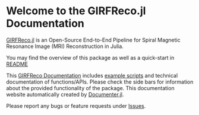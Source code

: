 # Welcome to the GIRFReco.jl Documentation

[GIRFReco.jl](https://github.com/BRAIN-TO/GIRFReco.jl) is an Open-Source End-to-End Pipeline for Spiral Magnetic Resonance Image (MRI) Reconstruction in Julia.

You may find the overview of this package as well as a quick-start in [README](https://github.com/BRAIN-TO/GIRFReco.jl#readme)

This [GIRFReco Documentation](https://brain-to.github.io/GIRFReco/) includes [example scripts](https://github.com/BRAIN-TO/GIRFReco.jl/tree/main/docs/lit/examples) and technical documentation of functions/APIs. Please check the side bars for information about the provided functionality of the package. This documentation website automatically created by [Documenter.jl](https://github.com/JuliaDocs/Documenter.jl).

Please report any bugs or feature requests under [Issues](https://github.com/BRAIN-TO/GIRFReco.jl/issues).
